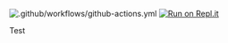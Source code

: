 ![.github/workflows/github-actions.yml](https://github.com/lebarsfa/Test/workflows/.github/workflows/github-actions.yml/badge.svg)
[![Run on Repl.it](https://repl.it/badge/github/lebarsfa/Test)](https://repl.it/github/lebarsfa/Test)

Test
